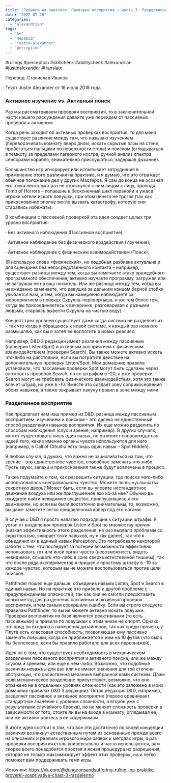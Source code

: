 ```yaml
---
title: "Рулинги на практике: Проверки восприятия — часть 3. Разделенное восприятие"
date: "2022-07-28"
categories: 
  - "alexandrian"
tags: 
  - "5e"
  - "перевод"
  - "justin-alexander"
  - "perception"
---
```


#rulings #perception #skillcheck #abilitycheck #alexandrian #justinalexander #translate

Перевод: Станислав Иванов

Текст Justin Alexander от 16 июля 2018 года

### Активное изучение vs. Активный поиск

Раз мы рассматриваем проверки восприятия, то в заключительной части нашего рассуждения давайте уже перейдем от пассивных проверок к активным.

Когда речь заходит об активных проверках восприятия, то для меня существует различие между тем, что называю изучением (переворачивать комнату вверх дном, искать скрытые пазы на стене, пробегаться пальцами по поверхности стола) и поиском (вглядываться в темноту за пределами лагерного костра, ручной анализ спектра сенсорами корабля, внимательно прислушаться, задержав дыхание).

Большинство игр игнорирует или испытывает затруднения в применение этого различия на практике, и я думаю, что это отражает обычное положение дел у других Мастеров. Я сам до конца не осознал его, пока несколько раз не столкнулся с ним лицом к лицу, проводя Tomb of Horrors – попавшие в бесконечный цикл паранойи и ужаса игроки хотели искать ловушки, при этом ничего не трогая (так как прикосновение вполне могло вызвать катастрофу, которую они старались избежать).

В комбинации с пассивной проверкой эта идея создает целых три уровня восприятия:

· Без активного наблюдения (Пассивное восприятие);

· Активное наблюдение без физического воздействия (Изучение);

· Активное наблюдение с физическим взаимодействием (Поиск).

(Я использую слово «физический», но подобная разбивка актуальна и для сценариев без непосредственного контакта – например, существует разница между тем, когда вы замечаете атаку враждебного программного обеспечения, активно изучаете программу, загружая или не загружая ее на ваш носитель. Или же разница между тем, когда вы неожиданно замечаете, что девушка за дальним концом барной стойки улыбается вам, и тем, когда вы намеренно наблюдаете за мероприятием в поисках Скрулла-перевертыша, и уж тем более тем, когда вы присоединяетесь к вечеринке, разговаривая с разными людьми, стараясь вывести Скрулла на чистую воду).

Концепт трех уровней существует даже когда система не разделяет их – так что когда я обращаюсь к новой системе, я каждый раз немного размышляю, как бы я хотел ее воплотить в новых реалиях.

Например, D&D 3 редакции имеет различия между пассивным (проверки Listen/Spot) и активным восприятием с физическим взаимодействием (проверки Search). Вы также можете активно искать что-либо на расстоянии, если вы потратите действие на дополнительную проверку Listen/Spot. Мои домашние правила установили, что пассивные проверки Spot могут быть сделаны через сложность проверок Search, но со штрафом в -20, а уже проверки Search могут не требовать физического взаимодействия, хотя это также влечет штраф, но уже в -10. Вместе это создает зону соприкосновения обоих навыков, а также закрывает лакуну правил в зоне между ними.

### Разделенное восприятие

Как предлагает нам наш пример из D&D, разница между пассивным восприятием, изучением и поиском – это далеко не единственный способ разделения навыков восприятия. Их еще можно разделить по способам наблюдения (слух и зрение, например). В других случаях, может существовать лишь один навык, но он может сопровождаться идеей того, какие именно органы чувств используются для него (например, в Call of Cthulhu есть лишь один навык – Spot Hidden).

В любом случае, я думаю, что важно не зацикливаться на том, что зрение – это единственное чувство, способное замечать что-либо. Пусть звуки, запахи и прикосновения также будут вовлечены в процесс.

Также подумайте о том, как разрешить ситуации, где поиска чего-либо использовалось «неправильное» чувство. Можете ли вы «услышать» секретную дверь? Может быть, если вы уловите нестандартное движение воздуха или же приглушенное эхо из-за нее? Обычно вы ожидаете найти невидимое существо, прислушавшись к его движениям, но если вы были достаточно внимательны, то, возможно, вы даже заметите легко придавленный ковер под его ногами.

В случае с D&D я просто налагаю подходящие к ситуации штрафы. Я устал от разделения проверок Listen и Spot по множеству причин (низкая эффективность этого разделения, не раз вызвало проблемы со скрытностью, сжирает очки навыков, ну и так далее), так что я объединил их в единый навык Perception. Это потребовало некоторой работы с тем, что последует за потерей возможности эффективно использовать тот или иной орган чувств (невозможность видеть невидимое, слышать что-либо в зоне сверхъестественной тишины), так что после ряда экспериментов я пришел к простому штрафу в -10 за каждое чувство, которым вы не можете воспользоваться против цели поисков.

Pathfinder пошел еще дальше, объединив навыки Listen, Spot и Search в единый навык. Но на практике это привело к другой проблеме с предупреждением опасностей, так как они не смогли предоставить ясный метод для разделения пассивных и активных проверок восприятия, и тем самым совершили ошибку. Если вы строго следуете правилам Pathfinder, то вы не можете активно искать ловушки. Проверки восприятия по базе являются реактивными (то есть пассивными) и правила по ловушкам с этим никак не спорят. Однако это вряд ли входило в намерения дизайнеров, так как среди прочего, у Плута есть классовая способность, позволяющая ему пассивно замечать ловушки, когда он приближается к ним на 10 футов (что было бы бесполезно, если бы правило работало для всех персонажей).

Идея не в том, что существует необходимость в механическом разделении пассивного восприятия и активного поиска, или же между слухом и зрением, или еще в чем-либо. Возможно, что подобные различия неважны для вас или не имеют значения для той степени абстракции, что свойственна механике выбранной вами системы. Даже если механическое разделение присутствует, возможно, что оно отражено не в отдельных уровнях сложности (как это заложено в моих домашних правилах D&D 3 редакции). Пятая редакция D&D, например, разделяет пассивное и активное восприятие (первое сравнивает стандартное значение с уровнем сложности, а второе уже с результатами случайного броска), но не меняет сложность проверки в зависимости от того, стоите ли вы на входе в комнату, оглядывая ее, или же активно роетесь в ее содержимом.

В итоге идея состоит в том, что все эти достаточно по своей концепции различия возникнут естественным путем из основанных прежде всего на описаниях и реалиях игрового мира заявок и методах игры, а раз проверки восприятия столь универсальны и часто используются, вам скорее всего понадобится простая и ясная процедура их разрешения, которая не только максимизирует эффект этих проверок, но и легко поможет вам поддерживать темп игры.

Источник: <https://vk.com/@dungeonsandsuffering-rulingi-na-praktike-proverki-vospriyatiya-chast-3-razdelenno>
